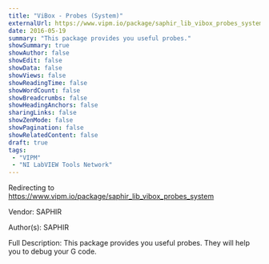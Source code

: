 ```yaml
---
title: "ViBox - Probes (System)"
externalUrl: https://www.vipm.io/package/saphir_lib_vibox_probes_system
date: 2016-05-19
summary: "This package provides you useful probes."
showSummary: true
showAuthor: false
showEdit: false
showData: false
showViews: false
showReadingTime: false
showWordCount: false
showBreadcrumbs: false
showHeadingAnchors: false
sharingLinks: false
showZenMode: false
showPagination: false
showRelatedContent: false
draft: true
tags:
 - "VIPM"
 - "NI LabVIEW Tools Network"
---
```


Redirecting to https://www.vipm.io/package/saphir_lib_vibox_probes_system

Vendor: SAPHIR

Author(s): SAPHIR
 
Full Description:
This package provides you useful probes. They will help you to debug your G code.
